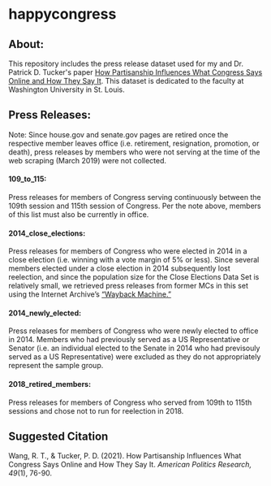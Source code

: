 # happycongress

## **About:**

This repository includes the press release dataset used for my and Dr. Patrick D. Tucker's paper [How Partisanship Influences What Congress Says Online and How They Say It](https://journals.sagepub.com/doi/10.1177/1532673X20939498). This dataset is dedicated to the faculty at Washington University in St. Louis.

## **Press Releases:** 

Note: Since house.gov and senate.gov pages are retired once the respective member leaves office (i.e. retirement, resignation, promotion, or death), press releases by members who were not serving at the time of the web scraping (March 2019) were not collected.

#### **109_to_115:** 

Press releases for members of Congress serving continuously between the 109th session and 115th session of Congress. Per the note above, members of this list must also be currently in office.

#### **2014_close_elections:** 

Press releases for members of Congress who were elected in 2014 in a close election (i.e. winning with a vote margin of 5% or less). Since several members elected under a close election in 2014 subsequently lost reelection, and since the population size for the Close Elections Data Set is relatively small, we retrieved press releases from former MCs in this set using the Internet Archive’s [“Wayback Machine.”](https://archive.org/web/)

#### **2014_newly_elected:** 

Press releases for members of Congress who were newly elected to office in 2014. Members who had previously served as a US Representative or Senator (i.e. an individual elected to the Senate in 2014 who had previsouly served as a US Representative) were excluded as they do not appropriately represent the sample group.

#### **2018_retired_members:**

Press releases for members of Congress who served from 109th to 115th sessions and chose not to run for reelection in 2018.

## Suggested Citation
Wang, R. T., & Tucker, P. D. (2021). How Partisanship Influences What Congress Says Online and How They Say It. *American Politics Research, 49*(1), 76-90.
